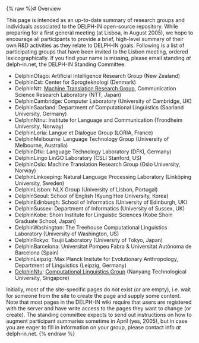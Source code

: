 {% raw %}# Overview

This page is intended as an up-to-date summary of research groups and
individuals associated to the DELPH-IN open-source repository. While
preparing for a first general meeting (at Lisboa, in August 2005), we
hope to encourage all participants to provide a brief, high-level
summary of their own R&D activities as they relate to DELPH-IN goals.
Following is a list of participating groups that have been invited to
the Lisbon meeting, ordered lexicographically. If you find your name is
missing, please email standing *at* delph-in.net, the DELPH-IN Standing
Committee.

- DelphinOtago: Artificial Intelligence Research Group
(New Zealand)
- DelphinCst: Center for Sprogteknologi (Denmark)
- DelphinNtt: [Machine Translation Research
Group](http://www.kecl.ntt.co.jp/icl/mtg), Communication Science
Research Laboratory (NTT, Japan)
- DelphinCambridge: Computer Laboratory
(University of Cambridge, UK)
- DelphinSaarland: Department of Computational
Linguistics (Saarland University, Germany)
- DelphinNtnu: Institute for Language and Communication
(Trondheim University, Norway)
- DelphinLoria: Langue et Dialogue Group (LORIA,
France)
- DelphinMelbourne: Language Technology Group
(University of Melbourne, Australia)
- DelphinDfki: Language Technology Laboratory (DFKI,
Germany)
- DelphinLingo LinGO Laboratory (CSLI Stanford, US)
- DelphinOslo: Machine Translation Research Group (Oslo
University, Norway)
- DelphinLinkoeping: Natural Language Processing
Laboratory (Linköping University, Sweden)
- DelphinLisbon: NLX Group (University of Lisbon,
Portugal)
- DelphinSeoul: School of English (Kyung Hee
University, Korea)
- DelphinEdinburgh: School of Informatics
(University of Edinburgh, UK)
- DelphinSussex: Department of Informatics
(University of Sussex, UK)
- DelphinKobe: Shoin Institute for Linguistic Sciences
(Kobe Shoin Graduate School, Japan)
- DelphinWashington: The Treehouse Computational
Linguistics Laboratory (University of Washington, US)
- DelphinTokyo: Tsujii Laboratory (University of
Tokyo, Japan)
- DelphinBarcelona: Universitat Pompeu Fabra &
Universitat Autònoma de Barcelona (Spain)
- DelphinLeipzig: Max Planck Insitute for
Evolutionary Anthropology, Department of Linguistics (Leipzig,
Germany)
- [DelphinNtu](/DelphinNtu): [Computational Linguistics
Group](http://compling.hss.ntu.edu.sg/) (Nanyang Technological
University, Singapore)

Initially, most of the site-specific pages do *not* exist (or are
empty), i.e. wait for someone from the site to create the page and
supply some content. Note that most pages in the DELPH-IN wiki require
that users are registered with the server and have write access to the
pages they want to change (or create). The standing committee expects to
send out instructions on how to augment participant summaries sometime
in April (yes, 2005), but in case you are eager to fill in information
on your group, please contact info *at* delph-in.net.
<update date omitted for speed>{% endraw %}